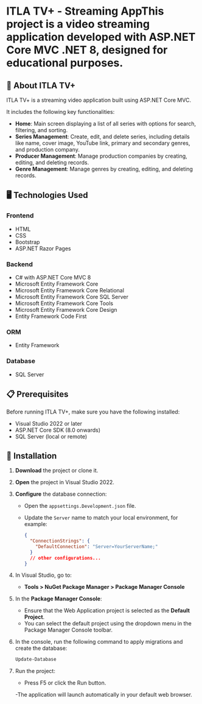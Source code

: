 # ITLA TV+ - Streaming AppThis project is a video streaming application developed with **ASP.NET Core MVC** .NET 8, designed for educational purposes.
## 📖 About ITLA TV+

ITLA TV+ is a streaming video application built using ASP.NET Core MVC.

It includes the following key functionalities:

- **Home**: Main screen displaying a list of all series with options for search, filtering, and sorting.
- **Series Management**: Create, edit, and delete series, including details like name, cover image, YouTube link, primary and secondary genres, and production company.
- **Producer Management**: Manage production companies by creating, editing, and deleting records.
- **Genre Management**: Manage genres by creating, editing, and deleting records.

## 🖥️ Technologies Used

### Frontend
- HTML
- CSS
- Bootstrap
- ASP.NET Razor Pages

### Backend
- C# with ASP.NET Core MVC 8
- Microsoft Entity Framework Core
- Microsoft Entity Framework Core Relational
- Microsoft Entity Framework Core SQL Server
- Microsoft Entity Framework Core Tools
- Microsoft Entity Framework Core Design
- Entity Framework Code First

### ORM
- Entity Framework

### Database
- SQL Server


## 📋 Prerequisites

Before running ITLA TV+, make sure you have the following installed:

- Visual Studio 2022 or later
- ASP.NET Core SDK (8.0 onwards)
- SQL Server (local or remote)

## 🚀 Installation

1. **Download** the project or clone it.

2. **Open** the project in Visual Studio 2022.

3. **Configure** the database connection:
   - Open the `appsettings.Development.json` file.
   - Update the `Server` name to match your local environment, for example:

     ```json
     {
       "ConnectionStrings": {
         "DefaultConnection": "Server=YourServerName;"
       }
       // other configurations...
     }
     ```

4. In Visual Studio, go to:

   - **Tools > NuGet Package Manager > Package Manager Console**

5. In the **Package Manager Console**:
   - Ensure that the Web Application project is selected as the **Default Project**.
   - You can select the default project using the dropdown menu in the Package Manager Console toolbar.

6. In the console, run the following command to apply migrations and create the database:

   ```bash
   Update-Database

7. Run the project:

    - Press F5 or click the Run button.

    -The application will launch automatically in your default web browser.
